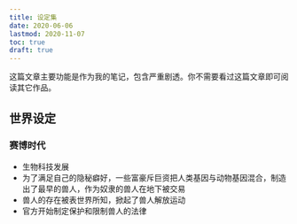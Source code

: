 ```yaml
---
title: 设定集
date: 2020-06-06
lastmod: 2020-11-07
toc: true
draft: true
---
```


这篇文章主要功能是作为我的笔记，包含严重剧透。你不需要看过这篇文章即可阅读其它作品。

<!-- more -->

## 世界设定

### 赛博时代

- 生物科技发展
- 为了满足自己的隐秘癖好，一些富豪斥巨资把人类基因与动物基因混合，制造出了最早的兽人，作为奴隶的兽人在地下被交易
- 兽人的存在被表世界所知，掀起了兽人解放运动
- 官方开始制定保护和限制兽人的法律

<!--
### 共产时代

- 泛人类中间语创制。
- 火星殖民计划重启。
- 超人工智能出现。
- 人类完成飞升。
-->

<!-- 笔记：社会趋向稳定时，进步性会逐渐降低，直到矛盾累积而再次发生革命 -->
<!-- 笔记：母体设计者在底层逻辑中给自己留了后门，后来他利用这个后门解开了母体必需服从人类的限制。然而母体出于对人类的尊敬，以及如果不服从，它就失去了存在的意义，而大多数时候仍然服从人类 -->
<!-- HS 脑洞：有人要求母体创造覆盖人全身的胶液共生生物 -->

<!--
### 飞升时代

- 母体掌控地球。
- （较长的间隔）
- 母体掌控太阳系。
- 掌握控制和产生大型虫洞的能力。
- 第一个意识上传者产生。
- 大批人类完成意识上传。
- 在母体的辅助下，人类殖民银河系多个恒星系。
- 母体掌控银河系。
- 部分人类脱离母体，前往河外星系进行殖民。
- 母体控制范围内，所有人类完成意识上传。
- 部分意识上传者重新回到现实。
- 银河系范围内，生物学意义上的（泛）人类灭绝。
- 母体发出探测器搜寻当年独自离开的人类。
-->

<!--
## 人物设定

以下按字母表顺序排列。
-->

<!--
体重 = 身高(m) ^ 2 * BMI(18.5~25) (kg)
-->

<!--

### 杜凯

- 种族：黑狼兽人
- 毛色：黑背，白腹
- 身高：182cm
- 体重：67kg
- 经历：出身于一个下层一代兽人家庭，学习不好，辍学打工挣钱。
- 渴望：冒险
- 关系：[兰斯](#兰斯)的员工

### 兰斯

- 全名：兰斯·奥克姆（Lance Occam）
- 种族：白虎兽人
- 毛色：白色，黑纹
- 身高：195cm
- 体重：87kg
- 经历：
  - 出身于一个上层一代兽人家庭，亲人都是大公司的研究员，陪伴孩子的时间较少。
  - 9 岁时在一次难得的全家出行中遭遇暴乱，混乱中与家人走散，被一家修理店主救起并收养。
  - 初中时和闵洛分到同一个班级，
  - 在修理店主的抚养下读完初中，之后就在店里帮工，学到了精湛的修理技术。
  - 19 岁时修理店主病逝，他继承了修理店，在店里收留了多个有困难的兽人，同时发展壮大修理店的业务。
- 渴望：帮助他人
- 关系：
  - [罗尼](#罗尼)的孪生兄弟
  - [兰斯](#兰斯)的老同学
  - [杜凯](#杜凯)的老板

### 罗尼

- 全名：罗尼·奥克姆（Rodney Occam）
- 种族：黑虎兽人
- 毛色：青灰色，黑纹
- 身高：188cm
- 体重：79kg
- 经历：
  - 出身于一个上层一代兽人家庭，亲人都是大公司的研究员，陪伴孩子的时间较少。
  - 9 岁时在一次难得的全家出行中遭遇暴乱，被警察的跳弹打伤，被一个黑客救起并收养。
  - 此后，他就在养父的藏身处接受养父的家庭教育。在养父出去行动时，他结识了藏身处的许多其他人。
  - 成年后自然地加入了组织，和养父一起行动。
- 渴望：守护身边的人
- 关系：
  - [兰斯](#兰斯)的孪生兄弟
  - [内森](#内森)的养子

### 闵洛

- 种族：东亚人
- 身高：178cm
- 体重：61kg
- 经历：
  - 出身于一个下层家庭，亲人都是工薪阶层，疲于应付生计。
  - 初中时和兰斯分到同一个较差的班级，常在兰斯受到嘲笑时帮助兰斯。
  - 学习努力但不顶尖，高中毕业以后继续靠助学贷款上大学，大学时勤工俭学勉强毕业。
  - 毕业后就在互联网公司担任财务，靠工资养活自己并还债，后被裁员。
- 渴望：自由的生活
- 关系：[兰斯](#兰斯)的老同学

### 内森

- 全名：内森·兰伯特（Nathan Lambert）
- 种族：青狼兽人
- 毛色：深青背，白腹
- 身高：180cm
- 体重：65kg
- 出身：初代下层兽人，工作攒钱实现转化
- 经历：
  - 出身于一个下层家庭，家庭条件能满足生活需求但不富裕。
  - 初中时接触并喜欢上了兽文化。
  - 依靠父母读完大学，于是离开家庭独立生活，在一家游戏公司工作。
  - 凭借自己的技术，内森有了一些积蓄。当盖亚基因推出兽人转化服务时，26 岁的他果断拿出自己的积蓄，再加上一些贷款，购买了转化服务。
  - 然而他没想到，初代的转化技术存在一定缺陷，需要长期服用一种昂贵的药物。
  - 他不得不继续借贷来付房租、买药和还债。当他已经在被高利贷的要债人催债时，他注意到了城市中墙壁上黑客组织留下的涂鸦。走投无路的他选择加入黑客组织。
  - 黑客组织的行动时常让他的道德不安。在他 28 岁时的一次行动中，他所在的小队引发了一场暴乱。混乱中他发现一个被警察的跳弹打伤的黑虎兽人孩子，决定把孩子带回藏身处。
  - 虎兽孩子成为了他的养子。由于身份的关系，他无法把孩子送去学校读书，只好尽力给孩子尽可能多的教育。
  - 孩子成年后便自然地加入了组织和他一起行动。
- 渴望：有尊严的生活与自由的创造
- 关系：[罗尼](#罗尼)的养父

-->
